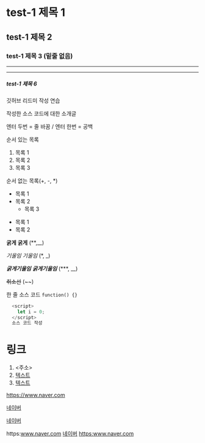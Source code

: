 # test-1 제목 1
## test-1 제목 2
### test-1 제목 3 (밑줄 없음)
***
---
##### test-1 제목 6

깃허브 리드미 작성 연습

작성한 소스 코드에 대한 소개글

엔터 두번 = 줄 바꿈 / 엔터 한번 = 공백

순서 있는 목록
1. 목록 1
2. 목록 2
3. 목록 3

순서 없는 목록(+, -, *)
+ 목록 1
+ 목록 2
  + 목록 3
- 목록 1
- 목록 2


**굵게** __굵게__ (**,__)

*기울임* _기울임_ (*, _)

***굵게기울임*** ___굵게기울임___ (***, __)

~~취소선~~ (~~)

한 줄 소스 코드 `function() {}`

``` javascript
  <script>
    let i = 0;
  </script>
  소스 코드 작성
```

# 링크
1. <주소>
2. [텍스트](주소)
3. [텍스트](주소, "부가설명")

<https://www.naver.com>

[네이버](https://www.naver.com)

[네이버](https://www.naver.com, "클릭하여 이동")

<a>https:www.naver.com</a>
<a href="주소">네이버</a>
<a href="주소">https:www.naver.com</a>
